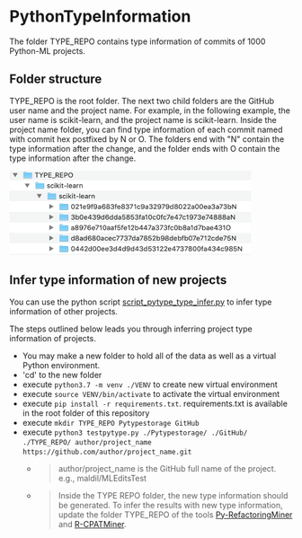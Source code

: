 # PythonTypeInformation
The folder TYPE_REPO contains type information of commits of 1000 Python-ML projects.

## Folder structure
TYPE_REPO is the root folder. The next two child folders are the GitHub user name and the project name. For example, in the following example, the user name is scikit-learn, and the project name is scikit-learn. Inside the project name folder, you can find type information of each commit named with commit hex postfixed by N or O. The folders end with "N" contain the type information after the change, and the folder ends with O contain the type information after the change.


<img src="https://github.com/mlcodepatterns/PythonTypeInformation/blob/master/folder_structure.png" width="430" height="150" />


## Infer type information of new projects
You can use the python script [script_pytype_type_infer.py](https://github.com/mlcodepatterns/PythonTypeInformation/blob/master/script_pytype_type_infer.py) to infer type information of other projects. 


The steps outlined below leads you through inferring project type information of projects.
 
* You may make a new folder to hold all of the data as well as a virtual Python environment.
* 'cd' to the new folder
* execute `python3.7 -m venv ./VENV` to create new virtual environment 
* execute `source VENV/bin/activate` to activate the virtual environment 
* execute `pip install -r requirements.txt`. requirements.txt is available in the root folder of this repository
* execute `mkdir TYPE_REPO Pytypestorage GitHub`
* execute `python3 testpytype.py ./Pytypestorage/ ./GitHub/ ./TYPE_REPO/ author/project_name https://github.com/author/project_name.git`
  * > author/project_name is the GitHub full name of the project. e.g., maldil/MLEditsTest
  * > Inside the TYPE REPO folder, the new type information should be generated. To infer the results with new type information, update the folder TYPE_REPO of the tools [Py-RefactoringMiner](https://github.com/maldil/RefactoringMiner) and [R-CPATMiner](https://github.com/maldil/R-CPATMiner).




